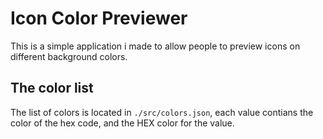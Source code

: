 # Icon Color Previewer

This is a simple application i made to allow people to preview icons on different background colors.

## The color list

The list of colors is located in `./src/colors.json`, each value contians the color of the hex code, and the HEX color for the value.
